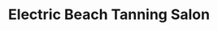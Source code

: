 ---
title: "Electric Beach Tanning Salon"
url: /fayetteville/electric-beach-tanning-salon/
shop: beauty
---